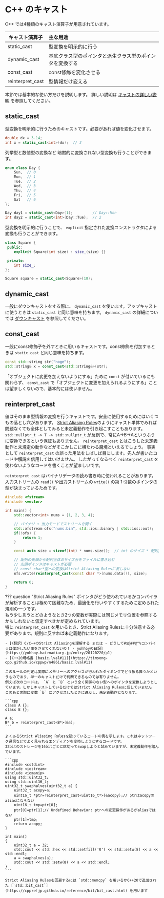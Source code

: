 # C++ のキャスト

C++ では4種類のキャスト演算子が用意されています。

|   キャスト演算子   | 主な用途                                         |
|------------------|:-----------------------------------------------|
| static_cast      | 型変換を明示的に行う                               |
| dynamic_cast     | 基底クラス型のポインタと派生クラス型のポインタを変換する |
| const_cast       | const修飾を変化させる                                |
| reinterpret_cast | 型情報だけ変える                             |

本節では基本的な使い方だけを説明します。
詳しい説明は [キャストの詳しい説明][cast-details] を参照してください。

[cast-details]: appendix-cast-details.md

## static_cast

型変換を明示的に行うためのキャストです。必要があれば値を変化させます。

```cpp
double dx = 3.14;
int x = static_cast<int>(dx);  // 3
```

列挙型と数値型の変換など
暗黙的に変換されない型変換も行うことができます。

```cpp
enum class Day {
    Sun,  // 0
    Mon,  // 1
    Tue,  // 2
    Wed,  // 3
    Thu,  // 4
    Fri,  // 5
    Sat   // 6
};

Day day1 = static_cast<Day>(1);         // Day::Mon
int day2 = static_cast<int>(Day::Tue);  // 2
```

型変換を明示的に行うことで、
`explicit` 指定された変換コンストラクタによる変換も行うことができます。

```cpp
class Square {
 public:
    explicit Square(int size) : size_(size) {}

 private:
    int size_;
};

Square square = static_cast<Square>(10);
```

## dynamic_cast

一般にダウンキャストをする際に、 `dynamic_cast` を使います。アップキャストに使うときは `static_cast` と同じ意味を持ちます。
`dynamic_cast` の詳細については [ダウンキャスト][downcasts] を参照してください。

[downcasts]: appendix-downcasts.md

## const_cast

一般にconst修飾子を外すときに用いるキャストです。const修飾を付加するときは `static_cast` と同じ意味を持ちます。

```cpp
const std::string str("hoge");
std::string& x = const_cast<std::string&>(str);
```

「オブジェクトに変更を加えないようにする」ために `const` が付いているにも関わらず、
`const_cast` で「オブジェクトに変更を加えられるようにする」ことは望ましくないので、基本的には使いません。

## reinterpret_cast

値はそのまま型情報の変換を行うキャストです。安全に使用するためにはいくつもの落とし穴があります。
[Strict Aliasing Rules]のようにキャスト単体でみれば問題なくても全体としてみると未定義動作を引き起こすこともあります。
`std::nullptr_t -> T -> std::nullptr_t` が反例で、常にA→B→Aというふうに変換できるという保証もありません。
`reinterpret_cast` とはこうした未定義動作と未規定の動作などがそこかしこに横たわる魔境といえるでしょう。
事実として `reinterpret_cast` の誤った用法をしばしば目にします。先人が書いたコードや解説を信用してはいけません。
したがってなるべく `reinterpret_cast` を使わないようなコードを書くことが望ましいです。

[Strict Aliasing Rules]: https://yohhoy.hatenadiary.jp/entry/20120220/p1

`reinterpret_cast` はバイナリデータの読み書き時に使われることがあります。
入力ストリームの `read()` や出力ストリームの `write()` の第 1 引数のポインタの型が決まっているためです。

```cpp hl_lines="17"
#include <fstream>
#include <vector>

int main() {
    std::vector<int> nums = {1, 2, 3, 4};

    // バイナリ + 出力モードでストリームを開く
    std::ofstream ofs("nums.bin", std::ios::binary | std::ios::out);
    if(!ofs) {
        return 1;
    }

    const auto size = sizeof(int) * nums.size();  // int のサイズ * 配列要素数

    // 配列の先頭から配列全体のサイズ分をファイルに書き込む
    // 先頭ポインタはキャストが必要
    // const char*型への変換はStrict Aliasing Rulesに反しない
    ofs.write(reinterpret_cast<const char *>(nums.data()), size);

    return 0;
}
```

??? question "Strict Aliasing Rules"
    ポインタがどう使われているかコンパイラが解析することは極めて困難なため、最適化を行いやすくするために定められた規則の一つです。  
    もう少し言うとどのようなとき2つの変数が実際には同じメモリ位置を参照するかもしれないと仮定すべきかが定められています。  
    特に `reinterpret_cast` を用いるとき、Strict Aliasing Rulesに十分注意する必要があります。規則に反すれば未定義動作になります。

    - [（翻訳）C/C++のStrict Aliasingを理解する または - どうして#$@##@^%コンパイラは僕がしたい事をさせてくれないの！ - yohhoyの日記](https://yohhoy.hatenadiary.jp/entry/20120220/p1)
    - [C++20規格書 [basic.lval#11]](https://timsong-cpp.github.io/cppwp/n4861/basic.lval#11)

    このルールの判定は実際にメモリーへのアクセスが行われたタイミングでどう振る舞うかというものであり、単一のキャストだけで判断できるものでは有りません。  
    例えば次のコードは、 `A` と `B` という全く関係のない型へのポインタを変換しようとしています。しかしキャストしているだけではStrict Aliasing Rulesに反していません  
    このあと実際に変数 `b` にアクセスしたときに違反し、未定義動作となります。

    ```cpp
    class A {};
    class B {};

    A a;
    B* b = reinterpret_cast<B*>(&a);
    ```

    よくあるStrict Aliasing Rulesを破っているコードの例を示します。これはネットワーク通信などでよく見られるエンディアンを変換しようとするコードです。  
    32bitのストレージを16bitごとに区切ってswapしようと試みていますが、未定義動作を踏んでいます。

    ```cpp
    #include <cstdint>
    #include <iostream>
    #include <iomanip>
    using std::uint32_t;
    using std::uint16_t;
    uint32_t swaphalves(uint32_t a) {
        uint32_t acopy=a;
        uint16_t *ptr=reinterpret_cast<uint16_t*>(&acopy);// ptrはacopyのaliasにならない
        uint16_t tmp=ptr[0];
        ptr[0]=ptr[1];// Undefined Behavior: ptrへの変更操作があるがaliasではない
        ptr[1]=tmp;
        return acopy;
    }

    int main()
    {
        uint32_t a = 32;
        std::cout << std::hex << std::setfill('0') << std::setw(8) << a << std::endl;
        a = swaphalves(a);
        std::cout << std::setw(8) << a << std::endl;
    }
    ```

    Strict Aliasing Rulesを回避するには `std::memcpy` を用いるかC++20で追加された [`std::bit_cast`](https://cpprefjp.github.io/reference/bit/bit_cast.html) を用います
